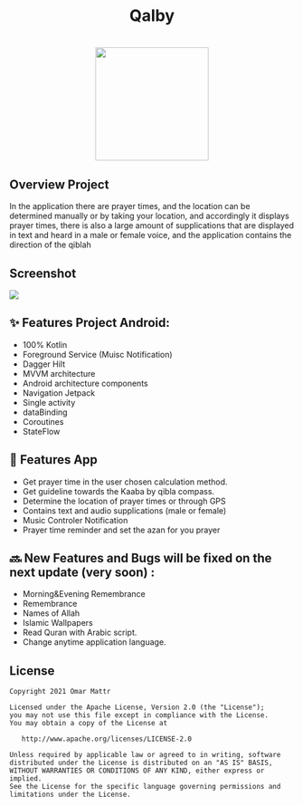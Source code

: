 <h1 align="center">Qalby</h1>
<h1 align = "center"><img src="https://user-images.githubusercontent.com/41232970/122641743-d1d45400-d10f-11eb-9c67-9f8eb21d42c8.gif" width="200" /></h1>


## Overview Project
In the application there are prayer times, and the location can be determined manually or by taking your location, and accordingly it displays prayer times, there is also a large amount of supplications that are displayed in text and heard in a male or female voice, and the application contains the direction of the qiblah

## Screenshot
<img src = "https://user-images.githubusercontent.com/41232970/122641381-ad777800-d10d-11eb-9ff4-0f4ec04f9744.png" />


## ✨ Features Project Android:
- 100% Kotlin
- Foreground Service (Muisc Notification)
- Dagger Hilt
- MVVM architecture
- Android architecture components
- Navigation Jetpack
- Single activity
- dataBinding
- Coroutines
- StateFlow

## 🌟 Features App
- Get prayer time in the user chosen calculation method.
- Get guideline towards the Kaaba by qibla compass.
- Determine the location of prayer times or through GPS
- Contains text and audio supplications (male or female)
- Music Controler Notification 
- Prayer time reminder and set the azan for you prayer 


## 🔜 New Features and Bugs will be fixed on the next update (very soon) :
- Morning&Evening Remembrance
- Remembrance
- Names of Allah
- Islamic Wallpapers
- Read Quran with Arabic script.
- Change anytime application language.

## License
    Copyright 2021 Omar Mattr

    Licensed under the Apache License, Version 2.0 (the "License");
    you may not use this file except in compliance with the License.
    You may obtain a copy of the License at

       http://www.apache.org/licenses/LICENSE-2.0

    Unless required by applicable law or agreed to in writing, software
    distributed under the License is distributed on an "AS IS" BASIS,
    WITHOUT WARRANTIES OR CONDITIONS OF ANY KIND, either express or implied.
    See the License for the specific language governing permissions and
    limitations under the License.


